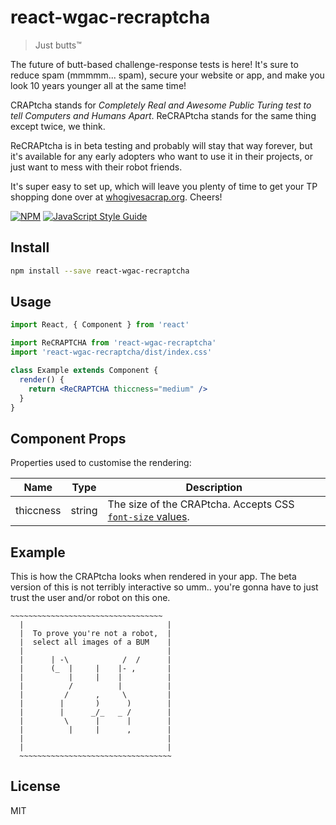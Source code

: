 # react-wgac-recraptcha

> Just butts™

The future of butt-based challenge-response tests is here! It's sure to reduce spam (mmmmm... spam), secure your website or app, and make you look 10 years younger all at the same time!

CRAPtcha stands for *Completely Real and Awesome Public Turing test to tell Computers and Humans Apart*. ReCRAPtcha stands for the same thing except twice, we think.

ReCRAPtcha is in beta testing and probably will stay that way forever, but it's available for any early adopters who want to use it in their projects, or just want to mess with their robot friends.

It's super easy to set up, which will leave you plenty of time to get your TP shopping done over at [whogivesacrap.org](https://whogivesacrap.org). Cheers!

[![NPM](https://img.shields.io/npm/v/react-wgac-recraptcha.svg)](https://www.npmjs.com/package/react-wgac-recraptcha) [![JavaScript Style Guide](https://img.shields.io/badge/code_style-standard-brightgreen.svg)](https://standardjs.com)

## Install

```bash
npm install --save react-wgac-recraptcha
```

## Usage

```jsx
import React, { Component } from 'react'

import ReCRAPTCHA from 'react-wgac-recraptcha'
import 'react-wgac-recraptcha/dist/index.css'

class Example extends Component {
  render() {
    return <ReCRAPTCHA thiccness="medium" />
  }
}
```

## Component Props

Properties used to customise the rendering:


| Name  | Type | Description
| ------------- |:-------------:| ------- |
| thiccness      | string     | The size of the CRAPtcha. Accepts CSS [`font-size` values](https://developer.mozilla.org/en-US/docs/Web/CSS/font-size#values).

## Example

This is how the CRAPtcha looks when rendered in your app. The beta version of this is not terribly interactive so umm.. you're gonna have to just trust the user and/or robot on this one.


```
~~~~~~~~~~~~~~~~~~~~~~~~~~~~~~~~~~
  |                                |
  |  To prove you're not a robot,  |
  |  select all images of a BUM    |
  |                                |
  |      | -\            /  /      |
  |      (_  |     |    |- ,       |
  |          |     |    |          |
  |          /          |          |
  |         /      ,     \         |
  |        |       )      )        |
  |        |      _/_   _ /        |
  |         \      |      |        |
  |          |     |      ,        |
  |                                |
  |                                |
  ~~~~~~~~~~~~~~~~~~~~~~~~~~~~~~~~~~
```

## License

MIT
